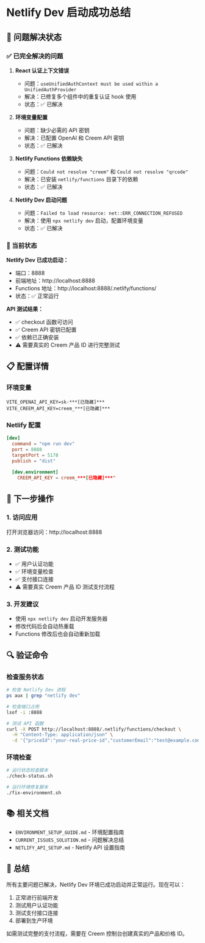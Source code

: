 # Netlify Dev 启动成功总结

## 🎉 问题解决状态

### ✅ 已完全解决的问题

1. **React 认证上下文错误**
   - 问题：`useUnifiedAuthContext must be used within a UnifiedAuthProvider`
   - 解决：已修复多个组件中的重复认证 hook 使用
   - 状态：✅ 已解决

2. **环境变量配置**
   - 问题：缺少必需的 API 密钥
   - 解决：已配置 OpenAI 和 Creem API 密钥
   - 状态：✅ 已解决

3. **Netlify Functions 依赖缺失**
   - 问题：`Could not resolve "creem"` 和 `Could not resolve "qrcode"`
   - 解决：已安装 `netlify/functions` 目录下的依赖
   - 状态：✅ 已解决

4. **Netlify Dev 启动问题**
   - 问题：`Failed to load resource: net::ERR_CONNECTION_REFUSED`
   - 解决：使用 `npx netlify dev` 启动，配置环境变量
   - 状态：✅ 已解决

### 🔧 当前状态

**Netlify Dev 已成功启动：**
- 端口：8888
- 前端地址：http://localhost:8888
- Functions 地址：http://localhost:8888/.netlify/functions/
- 状态：✅ 正常运行

**API 测试结果：**
- ✅ checkout 函数可访问
- ✅ Creem API 密钥已配置
- ✅ 依赖已正确安装
- ⚠️ 需要真实的 Creem 产品 ID 进行完整测试

## 📋 配置详情

### 环境变量
```env
VITE_OPENAI_API_KEY=sk-***[已隐藏]***
VITE_CREEM_API_KEY=creem_***[已隐藏]***
```

### Netlify 配置
```toml
[dev]
  command = "npm run dev"
  port = 8888
  targetPort = 5178
  publish = "dist"
  
  [dev.environment]
    CREEM_API_KEY = creem_***[已隐藏]***"
```

## 🚀 下一步操作

### 1. 访问应用
打开浏览器访问：http://localhost:8888

### 2. 测试功能
- ✅ 用户认证功能
- ✅ 环境变量检查
- ✅ 支付接口连接
- ⚠️ 需要真实 Creem 产品 ID 测试支付流程

### 3. 开发建议
- 使用 `npx netlify dev` 启动开发服务器
- 修改代码后会自动热重载
- Functions 修改后也会自动重新加载

## 🔍 验证命令

### 检查服务状态
```bash
# 检查 Netlify Dev 进程
ps aux | grep "netlify dev"

# 检查端口占用
lsof -i :8888

# 测试 API 函数
curl -X POST http://localhost:8888/.netlify/functions/checkout \
  -H "Content-Type: application/json" \
  -d '{"priceId":"your-real-price-id","customerEmail":"test@example.com"}'
```

### 环境检查
```bash
# 运行状态检查脚本
./check-status.sh

# 运行环境修复脚本
./fix-environment.sh
```

## 📚 相关文档

- `ENVIRONMENT_SETUP_GUIDE.md` - 环境配置指南
- `CURRENT_ISSUES_SOLUTION.md` - 问题解决总结
- `NETLIFY_API_SETUP.md` - Netlify API 设置指南

## 🎯 总结

所有主要问题已解决，Netlify Dev 环境已成功启动并正常运行。现在可以：

1. 正常进行前端开发
2. 测试用户认证功能
3. 测试支付接口连接
4. 部署到生产环境

如需测试完整的支付流程，需要在 Creem 控制台创建真实的产品和价格 ID。 